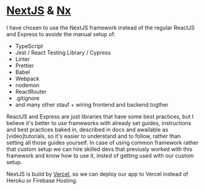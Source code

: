 # [NextJS](https://nextjs.org/) & [Nx](https://nx.dev/)

I have chosen to use the NextJS framework instead of the regular ReactJS and Express to avoide the manual setup of:

- TypeScript
- Jest / React Testing Library / Cypress
- Linter
- Prettier
- Babel
- Webpack
- nodemon
- ReactRouter
- .gitignore
- and many other stauf + wiring frontend and backend togther



ReactJS and Express are just libraries that have some best practices, but I believe it's better to use frameworks with already set guides, instructions and best practices baked in, described in docs and awailable as [video]tutorials, so it's easier to understand and to follow, rather than setting all those guides yourself. In case of using common framework rather that custom setup we can hire skilled devs that previusly worked with this framework and know how to use it, insted of getting used with our custom setup.

NextJS is build by [Vercel](https://vercel.com/), so we can deploy our app to Vercel instead of Heroku or Firebase Hosting.